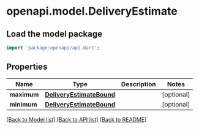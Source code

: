 # openapi.model.DeliveryEstimate

## Load the model package
```dart
import 'package:openapi/api.dart';
```

## Properties
Name | Type | Description | Notes
------------ | ------------- | ------------- | -------------
**maximum** | [**DeliveryEstimateBound**](DeliveryEstimateBound.md) |  | [optional] 
**minimum** | [**DeliveryEstimateBound**](DeliveryEstimateBound.md) |  | [optional] 

[[Back to Model list]](../README.md#documentation-for-models) [[Back to API list]](../README.md#documentation-for-api-endpoints) [[Back to README]](../README.md)


